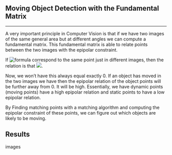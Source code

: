 ## Moving Object Detection with the Fundamental Matrix 
---------
A very important principle in Computer Vision is that if we have two images of the same general area but at different angles we can compute a fundamental matrix.
This fundamental matrix is able to relate points between the two images with the epipolar constraint. 

If ![formula](https://render.githubusercontent.com/render/math?math=\color{white}%20(x_1,%20y_1)) correspond to the same point just in different images, then the relation is that  <img src="https://latex.codecogs.com/gif.latex?\begin{bmatrix} x_1 & y_1 & 1 \end{bmatrix} F \begin{bmatrix} x_2 \\ y_2 \\ 1 \end{bmatrix} = 0" />. 

Now, we won’t have this always equal exactly 0. If an object has moved in the two images we have then the epipolar relation of the object points will be further away from 0. It will be high. Essentially, we have dynamic points (moving points) have a high epipolar relation and static points to have a low epipolar relation. 

By Finding matching points with a matching algorithm and computing the epipolar constraint of these points, we can figure out which objects are likely to be moving. 

## Results 

images 
